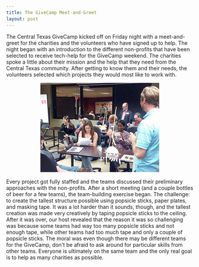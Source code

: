 ```yaml
---
title: The GiveCamp Meet-and-Greet
layout: post
---
```


The Central Texas GiveCamp kicked off on Friday night with a meet-and-greet for the charities and the volunteers who have signed up to help. The night began with an introduction to the different non-profits that have been selected to receive tech-help for the GiveCamp weekend. The charities spoke a little about their mission and the help that they need from the Central Texas community. After getting to know them and their needs, the volunteers selected which projects they would most like to work with.

<p style="text-align:center">
   <img alt="Our teams doing some great team-building" src="/img/posts/2012-09-17.jpg" />
</p>

Every project got fully staffed and the teams discussed their preliminary approaches with the non-profits. After a short meeting (and a couple bottles of beer for a few teams), the team-building exercise began. The challenge: to create the tallest structure possible using popsicle sticks, paper plates, and masking tape. It was a lot harder than it sounds, though, and the tallest creation was made very creatively by taping popsicle sticks to the ceiling. After it was over, our host revealed that the reason it was so challenging was because some teams had way too many popsicle sticks and not enough tape, while other teams had too much tape and only a couple of popsicle sticks. The moral was even though there may be different teams for the GiveCamp, don't be afraid to ask around for particular skills from other teams. Everyone is ultimately on the same team and the only real goal is to help as many charities as possible.